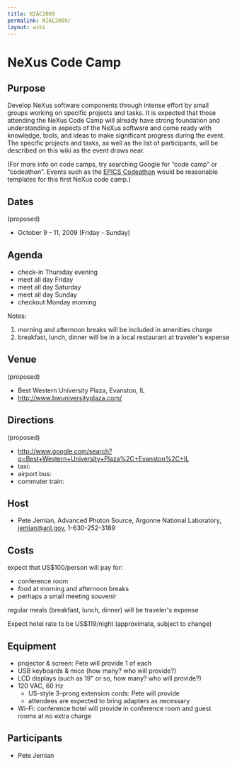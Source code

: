 ```yaml
---
title: NIAC2009
permalink: NIAC2009/
layout: wiki
---
```


NeXus Code Camp
===============

Purpose
-------

Develop NeXus software components through intense effort by small groups
working on specific projects and tasks. It is expected that those
attending the NeXus Code Camp will already have strong foundation and
understanding in aspects of the NeXus software and come ready with
knowledge, tools, and ideas to make significant progress during the
event. The specific projects and tasks, as well as the list of
participants, will be described on this wiki as the event draws near.

(For more info on code camps, try searching Google for “code camp” or
“codeathon”. Events such as the [EPICS
Codeathon](http://www.aps.anl.gov/epics/meetings/codeathon.php) would be
reasonable templates for this first NeXus code camp.)

Dates
-----

(proposed)

-   October 9 - 11, 2009 (Friday - Sunday)

Agenda
------

-   check-in Thursday evening
-   meet all day Friday
-   meet all day Saturday
-   meet all day Sunday
-   checkout Monday morning

Notes:

1.  morning and afternoon breaks will be included in amenities charge
2.  breakfast, lunch, dinner will be in a local restaurant at traveler's
    expense

Venue
-----

(proposed)

-   Best Western University Plaza, Evanston, IL
-   <http://www.bwuniversityplaza.com/>

Directions
----------

(proposed)

-   <http://www.google.com/search?q=Best+Western+University+Plaza%2C+Evanston%2C+IL>
-   taxi:
-   airport bus:
-   commuter train:

Host
----

-   Pete Jemian, Advanced Photon Source, Argonne National Laboratory,
    jemian@anl.gov, 1-630-252-3189

Costs
-----

expect that US$100/person will pay for:

-   conference room
-   food at morning and afternoon breaks
-   perhaps a small meeting souvenir

regular meals (breakfast, lunch, dinner) will be traveler's expense

Expect hotel rate to be US$119/night (approximate, subject to change)

Equipment
---------

-   projector & screen: Pete will provide 1 of each
-   USB keyboards & mice (how many? who will provide?)
-   LCD displays (such as 19" or so, how many? who will provide?)
-   120 VAC, 60 Hz
    -   US-style 3-prong extension cords: Pete will provide
    -   attendees are expected to bring adapters as necessary
-   Wi-Fi: conference hotel will provide in conference room and guest
    rooms at no extra charge

Participants
------------

-   Pete Jemian

